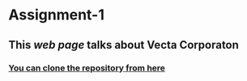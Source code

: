 # Assignment-1
 
## This _web page_ talks about **Vecta Corporaton**

### [You can clone the repository from here](https://github.com/thebigshaikh/Assignment-1.git)


